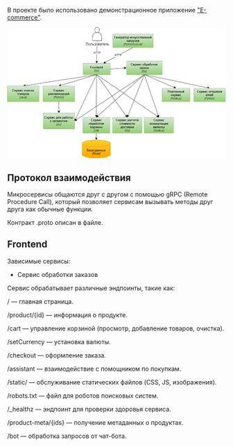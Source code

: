 В проекте было использовано демонстрационное приложение ["E-commerce"](https://github.com/GoogleCloudPlatform/microservices-demo).

![alt text](images/e-commerce-scheme.png)

## Протокол взаимодействия

Микросервисы общаются друг с другом с помощью gRPC (Remote Procedure Call), который позволяет сервисам вызывать методы друг друга как обычные функции.

Контракт .proto описан в файле.

## Frontend

Зависимые сервисы:

- Сервис обработки заказов

Сервис обрабатывает различные эндпоинты, такие как:

/ — главная страница.

/product/{id} — информация о продукте.

/cart — управление корзиной (просмотр, добавление товаров, очистка).

/setCurrency — установка валюты.

/checkout — оформление заказа.

/assistant — взаимодействие с помощником по покупкам.

/static/ — обслуживание статических файлов (CSS, JS, изображения).

/robots.txt — файл для роботов поисковых систем.

/_healthz — эндпоинт для проверки здоровья сервиса.

/product-meta/{ids} — получение метаданных о продуктах.

/bot — обработка запросов от чат-бота.